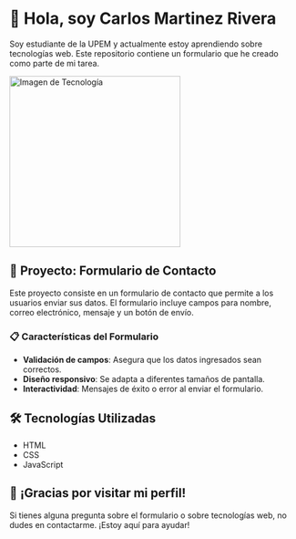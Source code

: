 # 👋 Hola, soy Carlos Martinez Rivera

Soy estudiante de la UPEM y actualmente estoy aprendiendo sobre tecnologías web. Este repositorio contiene un formulario que he creado como parte de mi tarea.

<img src="https://yodoozy.com/wp-content/uploads/2021/07/thumbnail-3.jpg" alt="Imagen de Tecnología" width="300"/>

## 🚀 Proyecto: Formulario de Contacto

Este proyecto consiste en un formulario de contacto que permite a los usuarios enviar sus datos. El formulario incluye campos para nombre, correo electrónico, mensaje y un botón de envío.

### 📋 Características del Formulario

- **Validación de campos**: Asegura que los datos ingresados sean correctos.
- **Diseño responsivo**: Se adapta a diferentes tamaños de pantalla.
- **Interactividad**: Mensajes de éxito o error al enviar el formulario.

## 🛠️ Tecnologías Utilizadas

- HTML
- CSS
- JavaScript

## 🎉 ¡Gracias por visitar mi perfil!

Si tienes alguna pregunta sobre el formulario o sobre tecnologías web, no dudes en contactarme. ¡Estoy aquí para ayudar!
